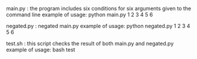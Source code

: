 main.py :
                the program includes six conditions for six arguments given to the command line
                example of usage: 
                python main.py 1 2 3 4 5 6

negated.py :
                negated main.py
                example of usage:
                python negated.py 1 2 3 4 5 6

test.sh :
                this script checks the result of both main.py and negated.py
                example of usage:
                bash test
        
